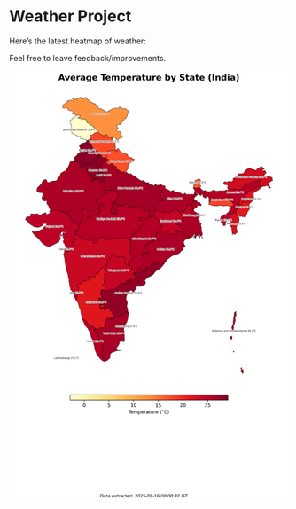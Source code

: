 # Weather Project

Here’s the latest heatmap of weather:

Feel free to leave feedback/improvements.

![India Heatmap](docs/assets/india_heatmap.png?v=C85B4B)
